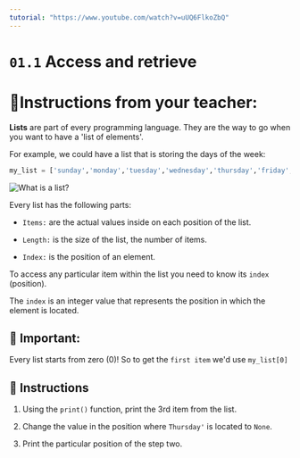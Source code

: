 ```yaml
---
tutorial: "https://www.youtube.com/watch?v=uUQ6FlkoZbQ"
---
```


# `01.1` Access and retrieve

# 📝Instructions from your teacher:

**Lists** are part of every programming language. They are the way to go when you want to have a 'list of elements'.

For example, we could have a list that is storing the days of the week:

```py
my_list = ['sunday','monday','tuesday','wednesday','thursday','friday','saturday']
```

![What is a list?](http://i.imgur.com/DbmSOHT.png)

Every list has the following parts:

- `Items:` are the actual values inside on each position of the list.

- `Length:` is the size of the list, the number of items.

- `Index:` is the position of an element.

To access any particular item within the list you need to know its `index` (position).

The `index` is an integer value that represents the position in which the element is located.

## :mag_right: Important:

Every list starts from zero (0)! So to get the `first item` we'd use `my_list[0]`

## 📝 Instructions

1. Using the `print()` function, print the 3rd item from the list.

2. Change the value in the position where `Thursday'` is located to `None`.

3. Print the particular position of the step two.
